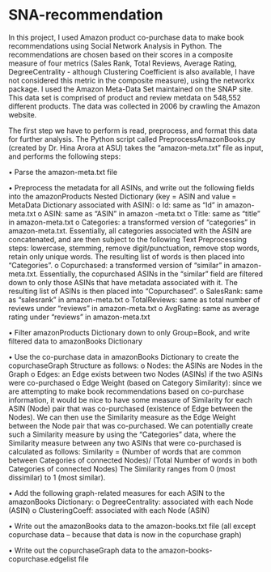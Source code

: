 # SNA-recommendation

In this project, I used Amazon product co-purchase data to make book recommendations using Social Network Analysis in Python. The recommendations are chosen based on their scores in a composite measure of four metrics (Sales Rank, Total Reviews, Average Rating, DegreeCentrality - although Clustering Coefficient is also available, I have not considered this metric in the composite measure), using the networkx package.
I used the Amazon Meta-Data Set maintained on the SNAP site. This data set is comprised of product and review metdata on 548,552 different products. The data was collected in 2006 by crawling the Amazon website. 

The first step we have to perform is read, preprocess, and format this data for further analysis. The Python script called PreprocessAmazonBooks.py (created by Dr. Hina Arora at ASU) takes the “amazon-meta.txt” file as input, and performs the following steps:

•	Parse the amazon-meta.txt file

•	Preprocess the metadata for all ASINs, and write out the following fields into the amazonProducts Nested Dictionary (key = ASIN and value = MetaData Dictionary associated with ASIN):
o	Id: same as “Id” in amazon-meta.txt
o	ASIN: same as “ASIN” in amazon -meta.txt
o	Title: same as “title” in amazon-meta.txt
o	Categories: a transformed version of “categories” in amazon-meta.txt. Essentially, all categories associated with the ASIN are concatenated, and are then subject to the following Text Preprocessing steps: lowercase, stemming, remove digit/punctuation, remove stop words, retain only unique words. The resulting list of words is then placed into “Categories”.
o	Copurchased: a transformed version of “similar” in amazon-meta.txt. Essentially, the copurchased ASINs in the “similar” field are filtered down to only those ASINs that have metadata associated with it. The resulting list of ASINs is then placed into “Copurchased”.
o	SalesRank: same as “salesrank” in amazon-meta.txt
o	TotalReviews: same as total number of reviews under “reviews” in amazon-meta.txt
o	AvgRating: same as average rating under “reviews” in amazon-meta.txt

•	Filter amazonProducts Dictionary down to only Group=Book, and write filtered data to amazonBooks Dictionary

•	Use the co-purchase data in amazonBooks Dictionary to create the copurchaseGraph Structure as follows:
o	Nodes: the ASINs are Nodes in the Graph
o	Edges: an Edge exists between two Nodes (ASINs) if the two ASINs were co-purchased
o	Edge Weight (based on Category Similarity): since we are attempting to make book recommendations based on co-purchase information, it would be nice to have some measure of Similarity for each ASIN (Node) pair that was co-purchased (existence of Edge between the Nodes). We can then use the Similarity measure as the Edge Weight between the Node pair that was co-purchased. We can potentially create such a Similarity measure by using the “Categories” data, where the Similarity measure between any two ASINs that were co-purchased is calculated as follows:
Similarity = (Number of words that are common between Categories of connected Nodes)/
		(Total Number of words in both Categories of connected Nodes)
The Similarity ranges from 0 (most dissimilar) to 1 (most similar).

•	Add the following graph-related measures for each ASIN to the amazonBooks Dictionary:
o	DegreeCentrality: associated with each Node (ASIN)
o	ClusteringCoeff: associated with each Node (ASIN)

•	Write out the amazonBooks data to the amazon-books.txt file (all except copurchase data – because that data is now in the copurchase graph)

•	Write out the copurchaseGraph data to the amazon-books-copurchase.edgelist file
